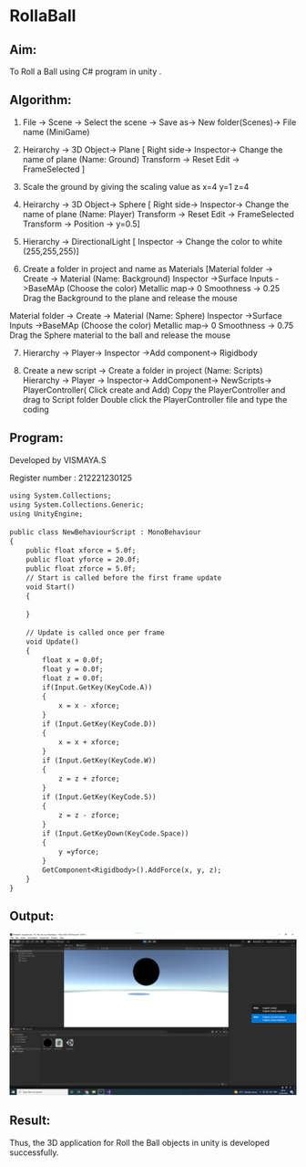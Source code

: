 # RollaBall

## Aim:
To Roll a Ball using C# program in unity .
## Algorithm:

1. File -> Scene -> Select the scene -> Save as-> New folder(Scenes)-> File name (MiniGame)

2. Heirarchy -> 3D Object-> Plane 
[ Right side-> Inspector-> Change the name of plane (Name: Ground)
Transform -> Reset
Edit -> FrameSelected ]

3. Scale the ground by giving the scaling value as x=4 y=1 z=4

4. Heirarchy -> 3D Object-> Sphere
[ Right side-> Inspector-> Change the name of plane (Name: Player)
Transform -> Reset
Edit -> FrameSelected 
Transform -> Position -> y=0.5]

5. Hierarchy -> DirectionalLight
[ Inspector -> Change the color to white (255,255,255)]

6. Create a folder in project and name as Materials
[Material folder -> Create -> Material (Name: Background)
Inspector ->Surface Inputs ->BaseMAp (Choose the color)
Metallic map-> 0
Smoothness -> 0.25
Drag the Background to the plane and release the mouse

Material folder -> Create -> Material (Name: Sphere)
Inspector ->Surface Inputs ->BaseMAp (Choose the color)
Metallic map-> 0
Smoothness -> 0.75
Drag the Sphere material to the ball and release the mouse

 7. Hierarchy -> Player-> Inspector ->Add component-> Rigidbody

8. Create a new script -> Create a folder in project (Name: Scripts)
Hierarchy -> Player -> Inspector-> AddComponent-> NewScripts-> PlayerController( Click create and Add)
Copy the PlayerController and drag to Script folder
Double click the PlayerController file and type the coding

## Program:
Developed by VISMAYA.S

Register number : 212221230125
```
using System.Collections;
using System.Collections.Generic;
using UnityEngine;

public class NewBehaviourScript : MonoBehaviour
{
    public float xforce = 5.0f;
    public float yforce = 20.0f;
    public float zforce = 5.0f;
    // Start is called before the first frame update
    void Start()
    {
        
    }

    // Update is called once per frame
    void Update()
    {
        float x = 0.0f;
        float y = 0.0f;
        float z = 0.0f;
        if(Input.GetKey(KeyCode.A))
        {
            x = x - xforce;
        }
        if (Input.GetKey(KeyCode.D))
        {
            x = x + xforce;
        }
        if (Input.GetKey(KeyCode.W))
        {
            z = z + zforce;
        }
        if (Input.GetKey(KeyCode.S))
        {
            z = z - zforce;
        }
        if (Input.GetKeyDown(KeyCode.Space))
        {
            y =yforce;
        }
        GetComponent<Rigidbody>().AddForce(x, y, z);
    }
}
```

## Output:
![output](nnn.png)

## Result:
Thus, the 3D application for Roll the Ball objects in unity is developed successfully.